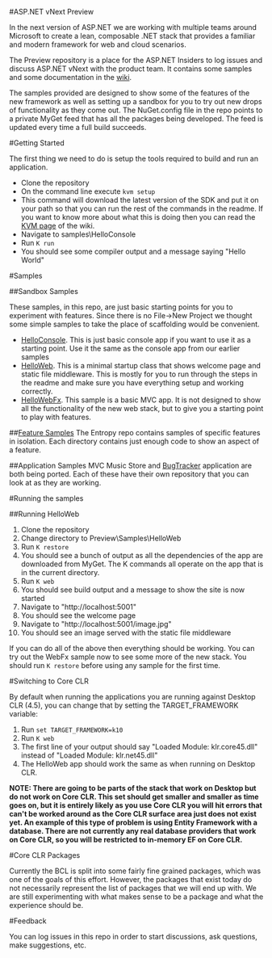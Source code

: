 #ASP.NET vNext Preview

In the next version of ASP.NET we are working with multiple teams around Microsoft to create a lean, composable .NET stack that provides a familiar and modern framework for web and cloud scenarios.

The Preview repository is a place for the ASP.NET Insiders to log issues and discuss ASP.NET vNext with the product team. It contains some samples and some documentation in the [wiki](https://github.com/aspnet/Preview/wiki).

The samples provided are designed to show some of the features of the new framework as well as setting up a sandbox for you to try out new drops of functionality as they come out. The NuGet.config file in the repo points to a private MyGet feed that has all the packages being developed. The feed is updated every time a full build succeeds.

#Getting Started

The first thing we need to do is setup the tools required to build and run an application.

* Clone the repository
* On the command line execute ```kvm setup``` 
* This command will download the latest version of the SDK and put it on your path so that you can run the rest of the commands in the readme. If you want to know more about what this is doing then you can read the [KVM page](https://github.com/aspnet/Preview/wiki/version-manager) of the wiki.
* Navigate to samples\HelloConsole
* Run ```K run```
* You should see some compiler output and a message saying "Hello World"

#Samples

##Sandbox Samples

These samples, in this repo, are just basic starting points for you to experiment with features. Since there is no File->New Project we thought some simple samples to take the place of scaffolding would be convenient.

+ [HelloConsole](https://github.com/aspnet/Preview/tree/master/samples/ConsoleApp). This is just basic console app if you want to use it as a starting point. Use it the same as the console app from our earlier samples
+ [HelloWeb](https://github.com/aspnet/Preview/tree/master/samples/HelloWeb). This is a minimal startup class that shows welcome page and static file middleware. This is mostly for you to run through the steps in the readme and make sure you have everything setup and working correctly.
+ [HelloWebFx](https://github.com/aspnet/Preview/tree/master/samples/HelloWebFx). This sample is a basic MVC app. It is not designed to show all the functionality of the new web stack, but to give you a starting point to play with features.

##[Feature Samples](https://github.com/aspnet/Entropy)
The Entropy repo contains samples of specific features in isolation. Each directory contains just enough code to show an aspect of a feature.

##Application Samples
MVC Music Store and [BugTracker](https://github.com/aspnet/BugTracker) application are both being ported. Each of these have their own repository that you can look at as they are working. 

#Running the samples

##Running HelloWeb

1. Clone the repository
2. Change directory to Preview\Samples\HelloWeb
3. Run ```K restore```
4. You should see a bunch of output as all the dependencies of the app are downloaded from MyGet. The K commands all operate on the app that is in the current directory.
5. Run ```K web```
6. You should see build output and a message to show the site is now started
7. Navigate to "http://localhost:5001"
8. You should see the welcome page
9. Navigate to "http://localhost:5001/image.jpg"
10. You should see an image served with the static file middleware

If you can do all of the above then everything should be working. You can try out the WebFx sample now to see some more of the new stack. You should run ```K restore``` before using any sample for the first time.

#Switching to Core CLR

By default when running the applications you are running against Desktop CLR (4.5), you can change that by setting the TARGET_FRAMEWORK variable:

1. Run ```set TARGET_FRAMEWORK=k10```
2. Run ```K web```
3. The first line of your output should say "Loaded Module: klr.core45.dll" instead of "Loaded Module: klr.net45.dll"
4. The HelloWeb app should work the same as when running on Desktop CLR.

**NOTE: There are going to be parts of the stack that work on Desktop but do not work on Core CLR. This set should get smaller and smaller as time goes on, but it is entirely likely as you use Core CLR you will hit errors that can't be worked around as the Core CLR surface area just does not exist yet. An example of this type of problem is using Entity Framework with a database. There are not currently any real database providers that work on Core CLR, so you will be restricted to in-memory EF on Core CLR.**

#Core CLR Packages

Currently the BCL is split into some fairly fine grained packages, which was one of the goals of this effort. However, the packages that exist today do not necessarily represent the list of packages that we will end up with. We are still experimenting with what makes sense to be a package and what the experience should be.

#Feedback

You can log issues in this repo in order to start discussions, ask questions, make suggestions, etc.
